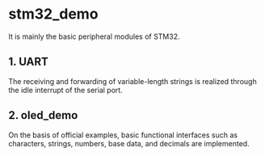 # stm32_demo
It is mainly the basic peripheral modules of STM32.

## 1. UART

The receiving and forwarding of variable-length strings is realized through the idle interrupt of the serial port.

## 2. oled_demo

On the basis of official examples, basic functional interfaces such as characters, strings, numbers, base data, and decimals are implemented.
